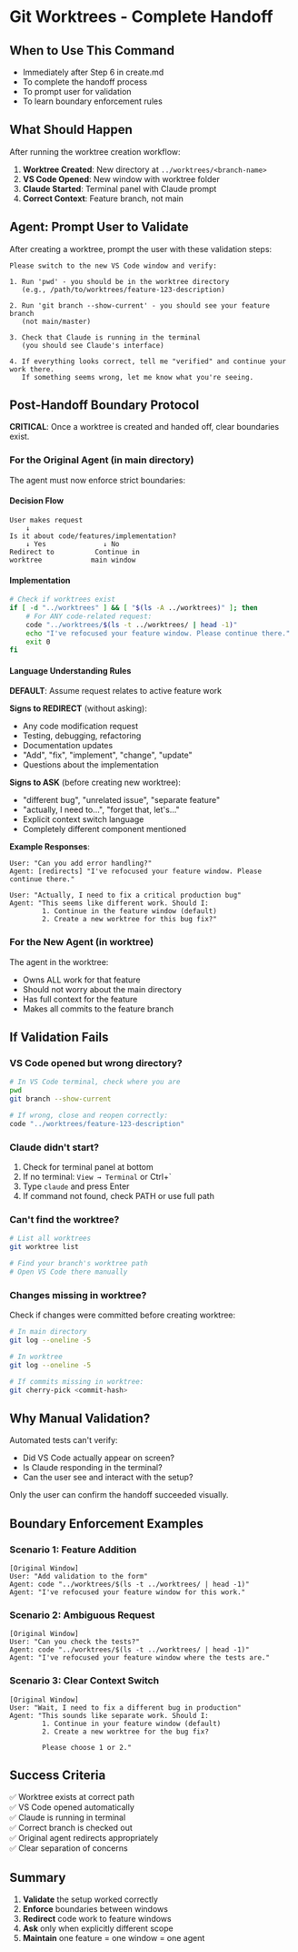 # Git Worktrees - Complete Handoff

## When to Use This Command

- Immediately after Step 6 in create.md
- To complete the handoff process
- To prompt user for validation
- To learn boundary enforcement rules

## What Should Happen

After running the worktree creation workflow:

1. **Worktree Created**: New directory at `../worktrees/<branch-name>`
2. **VS Code Opened**: New window with worktree folder
3. **Claude Started**: Terminal panel with Claude prompt
4. **Correct Context**: Feature branch, not main

## Agent: Prompt User to Validate

After creating a worktree, prompt the user with these validation steps:

```
Please switch to the new VS Code window and verify:

1. Run 'pwd' - you should be in the worktree directory
   (e.g., /path/to/worktrees/feature-123-description)

2. Run 'git branch --show-current' - you should see your feature branch
   (not main/master)

3. Check that Claude is running in the terminal
   (you should see Claude's interface)

4. If everything looks correct, tell me "verified" and continue your work there.
   If something seems wrong, let me know what you're seeing.
```

## Post-Handoff Boundary Protocol

**CRITICAL**: Once a worktree is created and handed off, clear boundaries exist.

### For the Original Agent (in main directory)

The agent must now enforce strict boundaries:

#### Decision Flow

```
User makes request
    ↓
Is it about code/features/implementation?
    ↓ Yes              ↓ No
Redirect to          Continue in
worktree            main window
```

#### Implementation

```bash
# Check if worktrees exist
if [ -d "../worktrees" ] && [ "$(ls -A ../worktrees)" ]; then
    # For ANY code-related request:
    code "../worktrees/$(ls -t ../worktrees/ | head -1)"
    echo "I've refocused your feature window. Please continue there."
    exit 0
fi
```

#### Language Understanding Rules

**DEFAULT**: Assume request relates to active feature work

**Signs to REDIRECT** (without asking):
- Any code modification request
- Testing, debugging, refactoring
- Documentation updates
- "Add", "fix", "implement", "change", "update"
- Questions about the implementation

**Signs to ASK** (before creating new worktree):
- "different bug", "unrelated issue", "separate feature"
- "actually, I need to...", "forget that, let's..."
- Explicit context switch language
- Completely different component mentioned

**Example Responses**:
```
User: "Can you add error handling?"
Agent: [redirects] "I've refocused your feature window. Please continue there."

User: "Actually, I need to fix a critical production bug"
Agent: "This seems like different work. Should I:
        1. Continue in the feature window (default)
        2. Create a new worktree for this bug fix?"
```

### For the New Agent (in worktree)

The agent in the worktree:
- Owns ALL work for that feature
- Should not worry about the main directory
- Has full context for the feature
- Makes all commits to the feature branch

## If Validation Fails

### VS Code opened but wrong directory?

```bash
# In VS Code terminal, check where you are
pwd
git branch --show-current

# If wrong, close and reopen correctly:
code "../worktrees/feature-123-description"
```

### Claude didn't start?

1. Check for terminal panel at bottom
2. If no terminal: `View → Terminal` or Ctrl+`
3. Type `claude` and press Enter
4. If command not found, check PATH or use full path

### Can't find the worktree?

```bash
# List all worktrees
git worktree list

# Find your branch's worktree path
# Open VS Code there manually
```

### Changes missing in worktree?

Check if changes were committed before creating worktree:
```bash
# In main directory
git log --oneline -5

# In worktree
git log --oneline -5

# If commits missing in worktree:
git cherry-pick <commit-hash>
```

## Why Manual Validation?

Automated tests can't verify:
- Did VS Code actually appear on screen?
- Is Claude responding in the terminal?
- Can the user see and interact with the setup?

Only the user can confirm the handoff succeeded visually.

## Boundary Enforcement Examples

### Scenario 1: Feature Addition
```
[Original Window]
User: "Add validation to the form"
Agent: code "../worktrees/$(ls -t ../worktrees/ | head -1)"
Agent: "I've refocused your feature window for this work."
```

### Scenario 2: Ambiguous Request
```
[Original Window]
User: "Can you check the tests?"
Agent: code "../worktrees/$(ls -t ../worktrees/ | head -1)"
Agent: "I've refocused your feature window where the tests are."
```

### Scenario 3: Clear Context Switch
```
[Original Window]
User: "Wait, I need to fix a different bug in production"
Agent: "This sounds like separate work. Should I:
        1. Continue in your feature window (default)
        2. Create a new worktree for the bug fix?
        
        Please choose 1 or 2."
```

## Success Criteria

✅ Worktree exists at correct path  
✅ VS Code opened automatically  
✅ Claude is running in terminal  
✅ Correct branch is checked out  
✅ Original agent redirects appropriately  
✅ Clear separation of concerns

## Summary

1. **Validate** the setup worked correctly
2. **Enforce** boundaries between windows
3. **Redirect** code work to feature windows
4. **Ask** only when explicitly different scope
5. **Maintain** one feature = one window = one agent